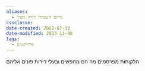 ```yaml
---
aliases:
  - מייזם השכרת דירה הפוך
cssclasse: 
date-created: 2022-07-12
date-modified: 2023-11-08
tags:
  - פרוייקטים
---
```


הלקוחות מפרסמים מה הם מחפשים ובעלי דירות פונים אליהם
